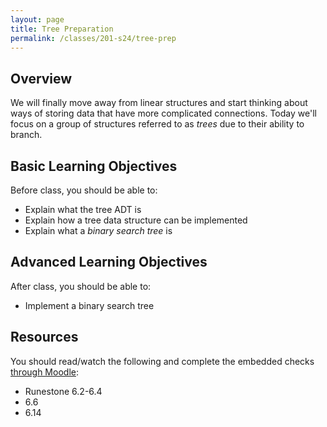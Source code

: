 ```yaml
---
layout: page
title: Tree Preparation
permalink: /classes/201-s24/tree-prep
---
```


## Overview
We will finally move away from linear structures and start thinking about ways of storing data that have more complicated connections. Today we'll focus on a group of structures referred to as *trees* due to their ability to branch.

## Basic Learning Objectives
Before class, you should be able to:
* Explain what the tree ADT is
* Explain how a tree data structure can be implemented
* Explain what a *binary search tree* is

## Advanced Learning Objectives
After class, you should be able to:
* Implement a binary search tree

## Resources
You should read/watch the following and complete the embedded checks [through Moodle](https://moodle.carleton.edu/mod/lti/view.php?id=937737):
* Runestone 6.2-6.4
* 6.6
* 6.14